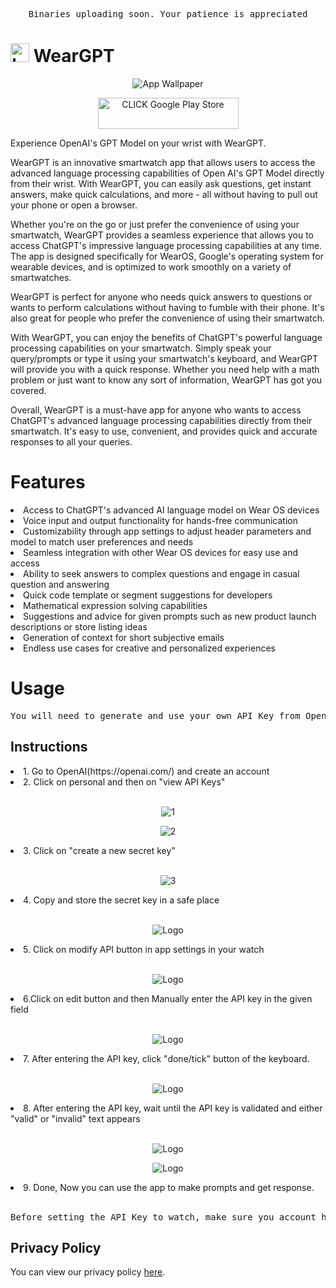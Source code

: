 <pre align="center">Binaries uploading soon. Your patience is appreciated</pre>


#  <img src="assets/AppLogo.png" alt="Logo" width="30px" height = "30px"> WearGPT
<p align="center">
  <img src="assets/FeatureWallpaper.png" alt="App Wallpaper">
</p>
<a href="https://play.google.com/store/apps/details?id=com.muthadevelopers.weargpt">
<p align="center">
  <img src="assets/playstore.png" width="225px" height="50px"alt="CLICK Google Play Store">
</p>
<a>
Experience OpenAI's GPT Model on your wrist with WearGPT.

WearGPT is an innovative smartwatch app that allows users to access the advanced language processing capabilities of Open AI's GPT Model directly from their wrist. With WearGPT, you can easily ask questions, get instant answers, make quick calculations, and more - all without having to pull out your phone or open a browser.

Whether you're on the go or just prefer the convenience of using your smartwatch, WearGPT provides a seamless experience that allows you to access ChatGPT's impressive language processing capabilities at any time. The app is designed specifically for WearOS, Google's operating system for wearable devices, and is optimized to work smoothly on a variety of smartwatches.

WearGPT is perfect for anyone who needs quick answers to questions or wants to perform calculations without having to fumble with their phone. It's also great for people who prefer the convenience of using their smartwatch.

With WearGPT, you can enjoy the benefits of ChatGPT's powerful language processing capabilities on your smartwatch. Simply speak your query/prompts or type it using your smartwatch's keyboard, and WearGPT will provide you with a quick response. Whether you need help with a math problem or just want to know any sort of information, WearGPT has got you covered.

Overall, WearGPT is a must-have app for anyone who wants to access ChatGPT's advanced language processing capabilities directly from their smartwatch. It's easy to use, convenient, and provides quick and accurate responses to all your queries.

# Features</br>
<li>Access to ChatGPT's advanced AI language model on Wear OS devices</li>
<li>Voice input and output functionality for hands-free communication</li>
<li>Customizability through app settings to adjust header parameters and model to match user preferences and needs</li>
<li>Seamless integration with other Wear OS devices for easy use and access</li>
<li>Ability to seek answers to complex questions and engage in casual question and answering</li>
<li>Quick code template or segment suggestions for developers</li>
<li>Mathematical expression solving capabilities</li>
<li>Suggestions and advice for given prompts such as new product launch descriptions or store listing ideas</li>
<li>Generation of context for short subjective emails</li>
<li>Endless use cases for creative and personalized experiences</li>

# Usage </br>
<pre align="center">You will need to generate and use your own API Key from OpenAI </pre>
## Instructions
<li>1. Go to OpenAI(https://openai.com/) and create an account</li>
<li>2. Click on personal and then on "view API Keys"</li></br>
<p align="center">
<img src="assets/API_Key/API_KEY_Instruction_1.png" alt="1">
</p>
<p align="center">
<img src="assets/API_Key/API_KEY_Instruction_2.png" alt="2">
</p>
<li>3. Click on "create a new secret key"</li></br>
<p align="center">
<img src="assets/API_Key/API_KEY_Instruction_3.png" alt="3">
</p>
<li>4. Copy and store the secret key in a safe place</li></br>
<p align="center">
<img src="assets/API_Key/API_KEY_Instruction_4.png" alt="Logo">
</p>
<li>5. Click on modify API button in app settings in your watch</li></br>
<p align="center">
<img src="assets/App Snapshots/modify_api_key_button.png" alt="Logo">
</p>
<li>6.Click on edit button and then Manually enter the API key in the given field</li></br>
<p align="center">
<img src="assets/App Snapshots/enter_api_key.png" alt="Logo">
</p>
<li>7. After entering the API key, click "done/tick" button of the keyboard.</li></br>
<p align="center">
<img src="assets/App Snapshots/keyboard_done.png" alt="Logo">
</p>
<li>8. After entering the API key, wait until the API key is validated and either "valid" or "invalid" text appears</li></br>
<p align="center">
<img src="assets/App Snapshots/invalid_api_key.png" alt="Logo">
</p>
<p align="center">
<img src="assets/App Snapshots/valid_api_key.png" alt="Logo">
</p>
<li>9. Done, Now you can use the app to make prompts and get response.</li></br>
<pre align="center">Before setting the API Key to watch, make sure you account has enough credits granted by OpenAI. you can check this under "view api usage" tab of OpenAI website</pre>

## Privacy Policy
You can view our privacy policy [here](https://github.com/AnujMutha/WearGPT/blob/main/PRIVACY_POLICY.md).
